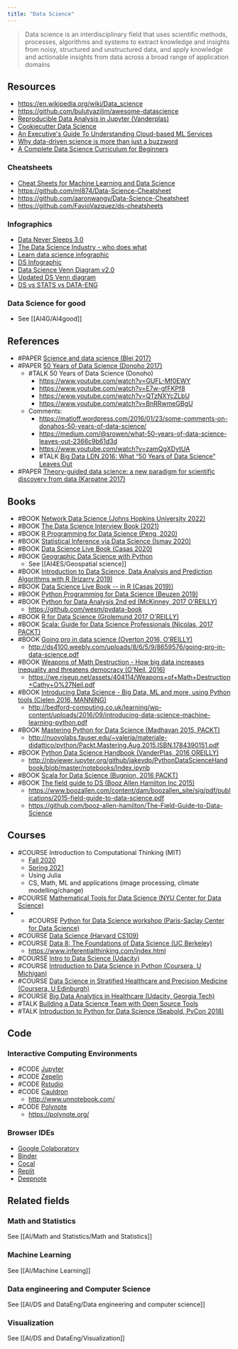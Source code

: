 ```yaml
---
title: "Data Science"
---
```


> Data science is an interdisciplinary field that uses scientific methods, processes, algorithms and systems to extract knowledge and insights from noisy, structured and unstructured data, and apply knowledge and actionable insights from data across a broad range of application domains

## Resources
- https://en.wikipedia.org/wiki/Data_science
- https://github.com/bulutyazilim/awesome-datascience
- [Reproducible Data Analysis in Jupyter (Vanderplas)](https://jakevdp.github.io/blog/2017/03/03/reproducible-data-analysis-in-jupyter/)
- [Cookiecutter Data Science](https://drivendata.github.io/cookiecutter-data-science/)
- [An Executive's Guide To Understanding Cloud-based ML Services](https://www.forbes.com/sites/janakirammsv/2019/01/01/an-executives-guide-to-understanding-cloud-based-machine-learning-services/)
- [Why data-driven science is more than just a buzzword](https://sydney.edu.au/news-opinion/news/2017/05/11/Why-data-driven-science-is-more-than-just-a-buzzword.html)
- [A Complete Data Science Curriculum for Beginners](https://towardsdatascience.com/a-complete-data-science-curriculum-for-beginners-825a39915b54)

### Cheatsheets
- [Cheat Sheets for Machine Learning and Data Science](https://sites.google.com/view/datascience-cheat-sheets)
- https://github.com/ml874/Data-Science-Cheatsheet
- https://github.com/aaronwangy/Data-Science-Cheatsheet
- https://github.com/FavioVazquez/ds-cheatsheets

### Infographics
- [Data Never Sleeps 3.0](https://www.domo.com/blog/data-never-sleeps-3-0/)
- [The Data Science Industry - who does what](https://www.datacamp.com/community/tutorials/data-science-industry-infographic)
- [Learn data science infographic](https://www.datacamp.com/community/tutorials/learn-data-science-infographic)
- [DS Infographic](http://online.rutgers.edu/resources/infographics/what-can-you-do-with-a-career-in-data-science/)
- [Data Science Venn Diagram v2.0](http://www.anlytcs.com/2014/01/data-science-venn-diagram-v20.html)
- [Updated DS Venn diagram](http://www.kdnuggets.com/2016/09/new-data-science-venn-diagram.html)
- [DS vs STATS vs DATA-ENG](https://www.analyticsvidhya.com/blog/2015/10/job-comparison-data-scientist-data-engineer-statistician/)

### Data Science for good
- See [[AI4G/AI4good]]

## References
- #PAPER [Science and data science (Blei 2017)](https://www.pnas.org/content/114/33/8689)
- #PAPER [50 Years of Data Science (Donoho 2017)](https://www.tandfonline.com/doi/full/10.1080/10618600.2017.1384734)
	- #TALK 50 Years of Data Science (Donoho)
		- https://www.youtube.com/watch?v=GUFL-Mf0EWY
		- https://www.youtube.com/watch?v=E7w-gfFKPf8
		- https://www.youtube.com/watch?v=QTzNXYcZLbU
		- https://www.youtube.com/watch?v=BnRRwmeGBgU
	- Comments: 
		- https://matloff.wordpress.com/2016/01/23/some-comments-on-donahos-50-years-of-data-science/
		- https://medium.com/@srowen/what-50-years-of-data-science-leaves-out-2366c9b61d3d
		- https://www.youtube.com/watch?v=zamQgXDytUA
		- #TALK [Big Data LDN 2016: What “50 Years of Data Science” Leaves Out](https://www.youtube.com/watch?v=zamQgXDytUA)
- #PAPER [Theory-guided data science: a new paradigm for scientific discovery from data (Karpatne 2017)](https://ieeexplore.ieee.org/document/7959606)


## Books
- #BOOK [Network Data Science (Johns Hopkins University 2022)](https://bdpedigo.github.io/networks-course/landing.html)
- #BOOK [The Data Science Interview Book (2021)](https://dipranjan.github.io/dsinterviewqns/intro.html)
- #BOOK [R Programming for Data Science (Peng, 2020)](https://bookdown.org/rdpeng/rprogdatascience/)
- #BOOK [Statistical Inference via Data Science (Ismay 2020)](https://moderndive.com/)
- #BOOK [Data Science Live Book (Casas 2020)](https://livebook.datascienceheroes.com/)
- #BOOK [Geographic Data Science with Python](https://geographicdata.science/book/intro.html)
	- See [[AI4ES/Geospatial science]]
- #BOOK [Introduction to Data Science, Data Analysis and Prediction Algorithms with R (Irizarry 2019)](https://flowingdata.com/2022/10/13/introduction-to-data-science-an-open-source-book/)
- #BOOK [Data Science Live Book -- in R (Casas 2019))](https://livebook.datascienceheroes.com/)
- #BOOK [Python Programming for Data Science (Beuzen 2019)](https://www.tomasbeuzen.com/python-programming-for-data-science/README.html)
- #BOOK [Python for Data Analysis 2nd ed (McKinney, 2017 O'REILLY)](http://wesmckinney.com/pages/book.html)
	-  https://github.com/wesm/pydata-book
- #BOOK [R for Data Science (Grolemund 2017 O'REILLY)](http://r4ds.had.co.nz/)
- #BOOK [Scala: Guide for Data Science Professionals (Nicolas, 2017 PACKT)](http://shop.oreilly.com/product/9781787282858.do)
- #BOOK [Going pro in data science (Overton 2016, O'REILLY)](https://www.oreilly.com/library/view/going-pro-in/9781492048534/)
	- http://ds4100.weebly.com/uploads/8/6/5/9/8659576/going-pro-in-data-science.pdf
- #BOOK [Weapons of Math Destruction - How big data increases inequality and threatens democracy (O'Neil, 2016)](https://weaponsofmathdestructionbook.com/)
	- https://we.riseup.net/assets/404114/Weapons+of+Math+Destruction+Cathy+O%27Neil.pdf
- #BOOK [Introducing Data Science - Big Data, ML and more, using Python tools (Cielen 2016, MANNING)](https://www.manning.com/books/introducing-data-science)
	- http://bedford-computing.co.uk/learning/wp-content/uploads/2016/09/introducing-data-science-machine-learning-python.pdf
- #BOOK [Mastering Python for Data Science (Madhavan 2015, PACKT)](https://www.packtpub.com/big-data-and-business-intelligence/mastering-python-data-science)
	- http://nuovolabs.fauser.edu/~valeria/materiale-didattico/python/Packt.Mastering.Aug.2015.ISBN.1784390151.pdf
- #BOOK [Python Data Science Handbook (VanderPlas, 2016 OREILLY)](https://jakevdp.github.io/PythonDataScienceHandbook/)
	-  http://nbviewer.jupyter.org/github/jakevdp/PythonDataScienceHandbook/blob/master/notebooks/Index.ipynb
- #BOOK [Scala for Data Science (Bugnion, 2016 PACKT)](https://www.packtpub.com/big-data-and-business-intelligence/scala-data-science)
- #BOOK [The field guide to DS (Booz Allen Hamilton Inc 2015)](https://www.boozallen.com/s/insight/publication/field-guide-to-data-science.html)
	- https://www.boozallen.com/content/dam/boozallen_site/sig/pdf/publications/2015-field-guide-to-data-science.pdf
	- https://github.com/booz-allen-hamilton/The-Field-Guide-to-Data-Science

## Courses
- #COURSE Introduction to Computational Thinking (MIT)
	- [Fall 2020](https://computationalthinking.mit.edu/Fall20/)
	- [Spring 2021](https://computationalthinking.mit.edu/Spring21/)
	- Using Julia
	- CS, Math, ML and applications (image processing, climate modelling/change)
- #COURSE [Mathematical Tools for Data Science (NYU Center for Data Science)](https://cds.nyu.edu/math-tools/)
- - #COURSE [Python for Data Science workshop (Paris-Saclay Center for Data Science)](https://github.com/paris-saclay-cds/python-workshop)
- #COURSE [Data Science (Harvard CS109)](http://cs109.github.io/2015/)
- #COURSE [Data 8: The Foundations of Data Science (UC Berkeley)](http://data8.org/fa16/)
	-  https://www.inferentialthinking.com/index.html
- #COURSE [Intro to Data Science (Udacity)](https://www.udacity.com/course/intro-to-data-science--ud359)
- #COURSE [Introduction to Data Science in Python (Coursera, U Michigan)](https://www.coursera.org/learn/python-data-analysis)
- #COURSE [Data Science in Stratified Healthcare and Precision Medicine (Coursera, U Edinburgh)](https://www.coursera.org/learn/datascimed)
- #COURSE [Big Data Analytics in Healthcare (Udacity, Georgia Tech)](https://eu.udacity.com/course/big-data-analytics-in-healthcare--ud758)
- #TALK [Building a Data Science Team with Open Source Tools](https://www.youtube.com/watch?v=mzTlqNTHTmc)
- #TALK [Introduction to Python for Data Science (Seabold, PyCon 2018)](https://www.youtube.com/watch?v=W4WQi2OIy7o)


## Code
### Interactive Computing Environments
- #CODE [Jupyter](AI/DS%20and%20DataEng/Jupyter.md)
- #CODE [Zepelin](https://zeppelin.apache.org/)
- #CODE [Rstudio](https://www.rstudio.com/products/rstudio/)
- #CODE [Cauldron](https://github.com/sernst/cauldron)
	- http://www.unnotebook.com/
- #CODE [Polynote](https://github.com/polynote/polynote)
	- https://polynote.org/

### Browser IDEs
- [Google Colaboratory](https://colab.research.google.com/)
- [Binder](https://mybinder.org/)
- [Cocal](https://cocalc.com/features/jupyter-notebook)
- [Replit](https://replit.com/)
- [Deepnote](https://deepnote.com/)


## Related fields
### Math and Statistics
See [[AI/Math and Statistics/Math and Statistics]]

### Machine Learning
See [[AI/Machine Learning]]

### Data engineering and Computer Science
See [[AI/DS and DataEng/Data engineering and computer science]]

### Visualization
See [[AI/DS and DataEng/Visualization]]
